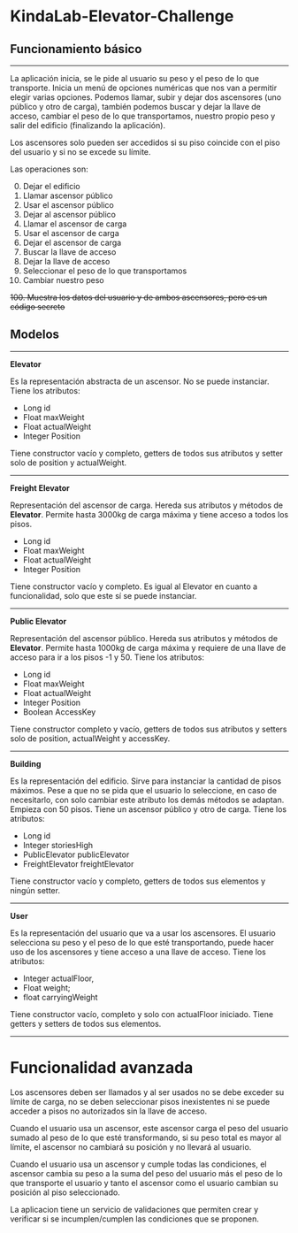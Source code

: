 # KindaLab-Elevator-Challenge
**Funcionamiento básico**
- 
****

La aplicación inicia, se le pide al usuario su peso y el peso de lo que transporte.
Inicia un menú de opciones numéricas que nos van a permitir elegir varias opciones. Podemos llamar, subir y dejar dos ascensores (uno público y otro de carga),
también podemos buscar y dejar la llave de acceso, cambiar el peso de lo que transportamos, nuestro propio peso y salir del edificio (finalizando la aplicación).

Los ascensores solo pueden ser accedidos si su piso coincide con el piso del usuario y si no se excede su límite.

Las operaciones son:

0. Dejar el edificio
1. Llamar ascensor público
2. Usar el ascensor público
3. Dejar al ascensor público
4. Llamar el ascensor de carga
5. Usar el ascensor de carga
6. Dejar el ascensor de carga
7. Buscar la llave de acceso
8. Dejar la llave de acceso
9. Seleccionar el peso de lo que transportamos
10. Cambiar nuestro peso

~~100. Muestra los datos del usuario y de ambos ascensores, pero es un código secreto~~



**Modelos**
- 
****

**Elevator**

Es la representación abstracta de un ascensor. No se puede instanciar.
Tiene los atributos:
- Long id
- Float maxWeight
- Float actualWeight
- Integer Position

Tiene constructor vacío y completo, getters de todos sus atributos y setter solo de position y actualWeight.
***
**Freight Elevator**

Representación del ascensor de carga. Hereda sus atributos y métodos de **Elevator**. Permite hasta 3000kg de carga máxima y tiene acceso a todos los pisos.
- Long id
- Float maxWeight
- Float actualWeight
- Integer Position

Tiene constructor vacío y completo. Es igual al Elevator en cuanto a funcionalidad, solo que este sí se puede instanciar.


***
**Public Elevator**

Representación del ascensor público. Hereda sus atributos y métodos de **Elevator**. Permite hasta 1000kg de carga máxima y requiere de una llave de acceso para ir a los pisos -1 y 50.
Tiene los atributos:
- Long id
- Float maxWeight
- Float actualWeight
- Integer Position
- Boolean AccessKey

Tiene constructor completo y vacío, getters de todos sus atributos y setters solo de position, actualWeight y accessKey.
***
**Building**

Es la representación del edificio. Sirve para instanciar la cantidad de pisos máximos. Pese a que no se pida que el usuario lo seleccione, en caso de necesitarlo, con solo cambiar este atributo los demás métodos se adaptan. Empieza con 50 pisos. Tiene un ascensor público y otro de carga.
Tiene los atributos:
- Long id
- Integer storiesHigh
- PublicElevator publicElevator
- FreightElevator freightElevator

Tiene constructor vacío y completo, getters de todos sus elementos y ningún setter.
***
**User**

Es la representación del usuario que va a usar los ascensores. El usuario selecciona su peso y el peso de lo que esté transportando, puede hacer uso de los ascensores y tiene acceso a una llave de acceso.
Tiene los atributos:
- Integer actualFloor,
- Float weight;
- float carryingWeight

Tiene constructor vacío, completo y solo con actualFloor iniciado. Tiene getters y setters de todos sus elementos.
***
# Funcionalidad avanzada
Los ascensores deben ser llamados y al ser usados no se debe exceder su límite de carga, no se deben seleccionar pisos inexistentes ni se puede acceder a pisos no autorizados sin la llave de acceso.

Cuando el usuario usa un ascensor, este ascensor carga el peso del usuario sumado al peso de lo que esté transformando, si su peso total es mayor al límite, el ascensor no cambiará su posición y no llevará al usuario.

Cuando el usuario usa un ascensor y cumple todas las condiciones, el ascensor cambia su peso a la suma del peso del usuario más el peso de lo que transporte el usuario y tanto el ascensor como el usuario cambian su posición al piso seleccionado.

La aplicacion tiene un servicio de validaciones que permiten crear y verificar si se incumplen/cumplen las condiciones que se proponen.











